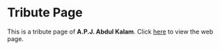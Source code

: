 # Tribute Page

This is a tribute page of **A.P.J. Abdul Kalam**. Click [here](https://codepen.io/shashiirk/full/yLOgaKY) to view the web page.
